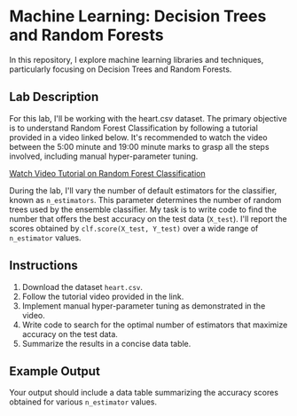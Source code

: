 # Machine Learning: Decision Trees and Random Forests

In this repository, I explore machine learning libraries and techniques, particularly focusing on Decision Trees and Random Forests.

## Lab Description

For this lab, I'll be working with the heart.csv dataset. The primary objective is to understand Random Forest Classification by following a tutorial provided in a video linked below. It's recommended to watch the video between the 5:00 minute and 19:00 minute marks to grasp all the steps involved, including manual hyper-parameter tuning.

[Watch Video Tutorial on Random Forest Classification](https://www.youtube.com/watch?v=BXkqEXjBf5s&ab_channel=MachineLearningLinks)

During the lab, I'll vary the number of default estimators for the classifier, known as `n_estimators`. This parameter determines the number of random trees used by the ensemble classifier. My task is to write code to find the number that offers the best accuracy on the test data (`X_test`). I'll report the scores obtained by `clf.score(X_test, Y_test)` over a wide range of `n_estimator` values.

## Instructions

1. Download the dataset `heart.csv`.
2. Follow the tutorial video provided in the link.
3. Implement manual hyper-parameter tuning as demonstrated in the video.
4. Write code to search for the optimal number of estimators that maximize accuracy on the test data.
5. Summarize the results in a concise data table.

## Example Output

Your output should include a data table summarizing the accuracy scores obtained for various `n_estimator` values.

